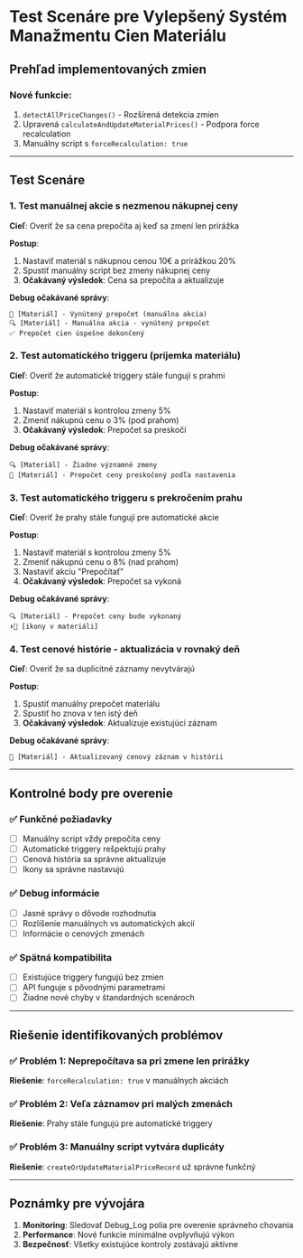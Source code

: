# Test Scenáre pre Vylepšený Systém Manažmentu Cien Materiálu

## **Prehľad implementovaných zmien**

### **Nové funkcie:**
1. `detectAllPriceChanges()` - Rozšírená detekcia zmien
2. Upravená `calculateAndUpdateMaterialPrices()` - Podpora force recalculation
3. Manuálny script s `forceRecalculation: true`

---

## **Test Scenáre**

### **1. Test manuálnej akcie s nezmenou nákupnej ceny**
**Cieľ**: Overiť že sa cena prepočíta aj keď sa zmení len prirážka

**Postup**:
1. Nastaviť materiál s nákupnou cenou 10€ a prirážkou 20%
2. Spustiť manuálny script bez zmeny nákupnej ceny
3. **Očakávaný výsledok**: Cena sa prepočíta a aktualizuje

**Debug očakávané správy**:
```
🚀 [Materiál] - Vynútený prepočet (manuálna akcia)
🔍 [Materiál] - Manuálna akcia - vynútený prepočet
✅ Prepočet cien úspešne dokončený
```

### **2. Test automatického triggeru (príjemka materiálu)**
**Cieľ**: Overiť že automatické triggery stále fungují s prahmi

**Postup**:
1. Nastaviť materiál s kontrolou zmeny 5%
2. Zmeniť nákupnú cenu o 3% (pod prahom)
3. **Očakávaný výsledok**: Prepočet sa preskočí

**Debug očakávané správy**:
```
🔍 [Materiál] - Žiadne významné zmeny
🚫 [Materiál] - Prepočet ceny preskočený podľa nastavenia
```

### **3. Test automatického triggeru s prekročením prahu**
**Cieľ**: Overiť že prahy stále fungují pre automatické akcie

**Postup**:
1. Nastaviť materiál s kontrolou zmeny 5%
2. Zmeniť nákupnú cenu o 8% (nad prahom)
3. Nastaviť akciu "Prepočítať"
4. **Očakávaný výsledok**: Prepočet sa vykoná

**Debug očakávané správy**:
```
🔍 [Materiál] - Prepočet ceny bude vykonaný
⬆️🔄 [ikony v materiáli]
```

### **4. Test cenové histórie - aktualizácia v rovnaký deň**
**Cieľ**: Overiť že sa duplicitné záznamy nevytvárajú

**Postup**:
1. Spustiť manuálny prepočet materiálu
2. Spustiť ho znova v ten istý deň
3. **Očakávaný výsledok**: Aktualizuje existujúci záznam

**Debug očakávané správy**:
```
🔄 [Materiál] - Aktualizovaný cenový záznam v histórii
```

---

## **Kontrolné body pre overenie**

### **✅ Funkčné požiadavky**
- [ ] Manuálny script vždy prepočíta ceny
- [ ] Automatické triggery rešpektujú prahy
- [ ] Cenová história sa správne aktualizuje
- [ ] Ikony sa správne nastavujú

### **✅ Debug informácie**
- [ ] Jasné správy o dôvode rozhodnutia
- [ ] Rozlíšenie manuálnych vs automatických akcií
- [ ] Informácie o cenových zmenách

### **✅ Spätná kompatibilita**
- [ ] Existujúce triggery fungujú bez zmien
- [ ] API funguje s pôvodnými parametrami
- [ ] Žiadne nové chyby v štandardných scenároch

---

## **Riešenie identifikovaných problémov**

### **✅ Problém 1: Neprepočítava sa pri zmene len prirážky**
**Riešenie**: `forceRecalculation: true` v manuálnych akciách

### **✅ Problém 2: Veľa záznamov pri malých zmenách**
**Riešenie**: Prahy stále fungujú pre automatické triggery

### **✅ Problém 3: Manuálny script vytvára duplicáty**
**Riešenie**: `createOrUpdateMaterialPriceRecord` už správne funkčný

---

## **Poznámky pre vývojára**

1. **Monitoring**: Sledovať Debug_Log polia pre overenie správneho chovania
2. **Performance**: Nové funkcie minimálne ovplyvňujú výkon
3. **Bezpečnosť**: Všetky existujúce kontroly zostávajú aktívne